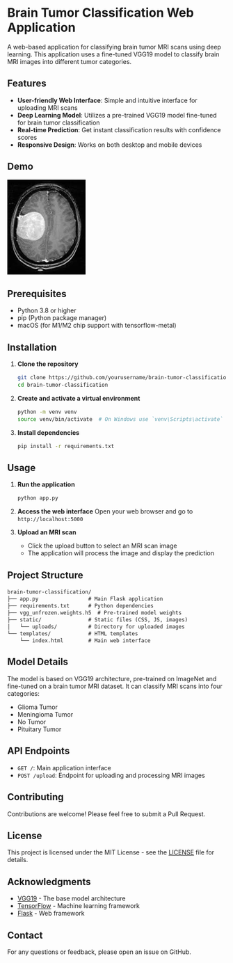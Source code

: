 # Brain Tumor Classification Web Application

A web-based application for classifying brain tumor MRI scans using deep learning. This application uses a fine-tuned VGG19 model to classify brain MRI images into different tumor categories.

## Features

- **User-friendly Web Interface**: Simple and intuitive interface for uploading MRI scans
- **Deep Learning Model**: Utilizes a pre-trained VGG19 model fine-tuned for brain tumor classification
- **Real-time Prediction**: Get instant classification results with confidence scores
- **Responsive Design**: Works on both desktop and mobile devices

## Demo

![Demo](static/uploads/Brain_Tumor_Classification_Image.jpg)

## Prerequisites

- Python 3.8 or higher
- pip (Python package manager)
- macOS (for M1/M2 chip support with tensorflow-metal)

## Installation

1. **Clone the repository**
   ```bash
   git clone https://github.com/yourusername/brain-tumor-classification.git
   cd brain-tumor-classification
   ```

2. **Create and activate a virtual environment**
   ```bash
   python -m venv venv
   source venv/bin/activate  # On Windows use `venv\Scripts\activate`
   ```

3. **Install dependencies**
   ```bash
   pip install -r requirements.txt
   ```

## Usage

1. **Run the application**
   ```bash
   python app.py
   ```

2. **Access the web interface**
   Open your web browser and go to `http://localhost:5000`

3. **Upload an MRI scan**
   - Click the upload button to select an MRI scan image
   - The application will process the image and display the prediction

## Project Structure

```
brain-tumor-classification/
├── app.py                # Main Flask application
├── requirements.txt      # Python dependencies
├── vgg_unfrozen.weights.h5  # Pre-trained model weights
├── static/               # Static files (CSS, JS, images)
│   └── uploads/          # Directory for uploaded images
└── templates/            # HTML templates
    └── index.html        # Main web interface
```

## Model Details

The model is based on VGG19 architecture, pre-trained on ImageNet and fine-tuned on a brain tumor MRI dataset. It can classify MRI scans into four categories:

- Glioma Tumor
- Meningioma Tumor
- No Tumor
- Pituitary Tumor

## API Endpoints

- `GET /`: Main application interface
- `POST /upload`: Endpoint for uploading and processing MRI images

## Contributing

Contributions are welcome! Please feel free to submit a Pull Request.

## License

This project is licensed under the MIT License - see the [LICENSE](LICENSE) file for details.

## Acknowledgments

- [VGG19](https://arxiv.org/abs/1409.1556) - The base model architecture
- [TensorFlow](https://www.tensorflow.org/) - Machine learning framework
- [Flask](https://flask.palletsprojects.com/) - Web framework

## Contact

For any questions or feedback, please open an issue on GitHub.
